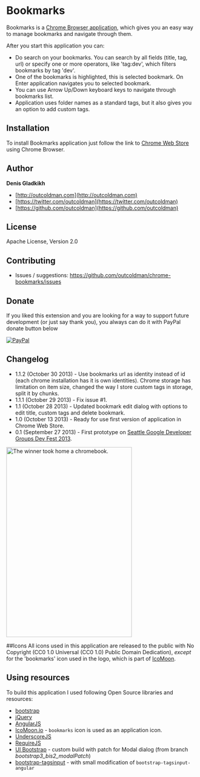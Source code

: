 # Bookmarks

Bookmarks is a [Chrome Browser application](https://chrome.google.com/webstore/detail/bookmarks/aahpfefkmihhdabllidnlipghcjgpkdm), which gives you an easy way to manage bookmarks and navigate through them. 

After you start this application you can:

- Do search on your bookmarks. You can search by all fields (title, tag, url) or specify one or more operators, like 'tag:dev', which filters bookmarks by tag 'dev'.
- One of the bookmarks is highlighted, this is selected bookmark. On Enter application navigates you to selected bookmark.
- You can use Arrow Up/Down keyboard keys to navigate through bookmarks list.
- Application uses folder names as a standard tags, but it also gives you an option to add custom tags. 

## Installation

To install Bookmarks application just follow the link to [Chrome Web Store](https://chrome.google.com/webstore/detail/bookmarks/aahpfefkmihhdabllidnlipghcjgpkdm) using Chrome Browser.

## Author
**Denis Gladkikh**

- [http://outcoldman.com](http://outcoldman.com)
- [https://twitter.com/outcoldman](https://twitter.com/outcoldman)
- [https://github.com/outcoldman](https://github.com/outcoldman)

## License
  Apache License, Version 2.0

## Contributing
- Issues / suggestions: https://github.com/outcoldman/chrome-bookmarks/issues

## Donate
If you liked this extension and you are looking for a way to support future development (or just say thank you), you always can do it with PayPal donate button below

[![PayPal](https://www.paypalobjects.com/en_US/i/btn/btn_donate_LG.gif "PayPal Donation")](https://www.paypal.com/cgi-bin/webscr?cmd=_donations&business=outcoldman%40gmail%2ecom&lc=US&item_name=Donation%20for%20supporting%20bookmarks%20application&currency_code=USD&bn=PP%2dDonationsBF%3abtn_donate_LG%2egif%3aNonHosted)

## Changelog
- 1.1.2 (October 30 2013) - Use bookmarks url as identity instead of id (each chrome installation has it is own identities). Chrome storage has limitation on item size, changed the way I store custom tags in storage, split it by chunks.
- 1.1.1 (October 29 2013) - Fix issue #1.
- 1.1 (October 28 2013) - Updated bookmark edit dialog with options to edit title, custom tags and delete bookmark.
- 1.0 (October 13 2013) - Ready for use first version of application in Chrome Web Store.
- 0.1 (September 27 2013) - First prototype on [Seattle Google Developer Groups Dev Fest 2013](http://www.meetup.com/seattle-gdg/events/125948972/). 

<a href="http://www.flickr.com/photos/pahphotos/10015447933/" title="The winner took home a chromebook. by Seattle.roamer, on Flickr"><img src="http://farm8.staticflickr.com/7320/10015447933_f59bee5f0b.jpg" width="331" height="500" alt="The winner took home a chromebook."></a>

##Icons
All icons used in this application are released to the public with No Copyright (CC0 1.0 Universal (CC0 1.0) Public Domain Dedication), *except* for the 'bookmarks' icon used in the logo, which is part of [IcoMoon](http://icomoon.io).

## Using resources
To build this application I used following Open Source libraries and resources:

- [bootstrap](http://getbootstrap.com/)
- [jQuery](https://jquery.org)
- [AngularJS](http://angularjs.org/)
- [IcoMoon.io](http://icomoon.io/) - `bookmarks` icon is used as an application icon.
- [UnderscoreJS](http://underscorejs.org/)
- [RequireJS](http://requirejs.org/)
- [UI Bootstrap](http://angular-ui.github.io/bootstrap/) - custom build with patch for Modal dialog (from branch _bootstrap3_bis2_modalPatch_)
- [bootstrap-tagsinput](http://timschlechter.github.io/bootstrap-tagsinput/examples/bootstrap3/) - with small modification of `bootstrap-tagsinput-angular`

